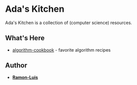# Ada's Kitchen

Ada's Kitchen is a collection of (computer science) resources.

## What's Here  

* [algorithm-cookbook](algorithm-cookbook.md) - favorite algorithm recipes  

## Author

* [**Ramon-Luis**](https://github.com/ramon-luis) 

